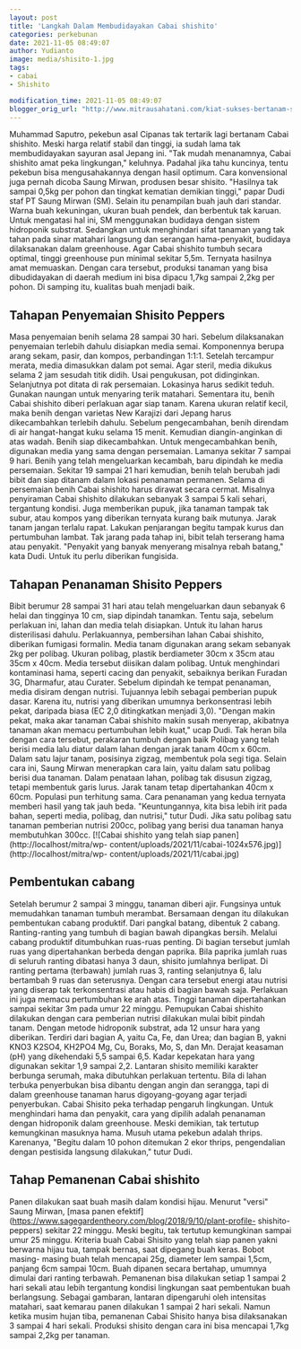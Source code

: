 ```yaml
---
layout: post
title: 'Langkah Dalam Membudidayakan Cabai shishito'
categories: perkebunan
date: 2021-11-05 08:49:07
author: Yudianto
image: media/shisito-1.jpg
tags:
- cabai
- Shishito

modification_time: 2021-11-05 08:49:07
blogger_orig_url: "http://www.mitrausahatani.com/kiat-sukses-bertanam-shisito-peppers.html"
---
```


Muhammad Saputro, pekebun asal Cipanas tak tertarik lagi bertanam Cabai
shishito. Meski harga relatif stabil dan tinggi, ia sudah lama tak
membudidayakan sayuran asal Jepang ini. "Tak mudah menanamnya, Cabai shishito
amat peka lingkungan," keluhnya. Padahal jika tahu kuncinya, tentu pekebun
bisa mengusahakannya dengan hasil optimum. Cara konvensional juga pernah
dicoba Saung Mirwan, produsen besar shisito. "Hasilnya tak sampai 0,5kg per
pohon dan tingkat kematian demikian tinggi," papar Dudi staf PT Saung Mirwan
(SM). Selain itu penampilan buah jauh dari standar. Warna buah kekuningan,
ukuran buah pendek, dan berbentuk tak karuan. Untuk mengatasi hal ini, SM
menggunakan budidaya dengan sistem hidroponik substrat. Sedangkan untuk
menghindari sifat tanaman yang tak tahan pada sinar matahari langsung dan
serangan hama-penyakit, budidaya dilaksanakan dalam greenhouse. Agar Cabai
shishito tumbuh secara optimal, tinggi greenhouse pun minimal sekitar 5,5m.
Ternyata hasilnya amat memuaskan. Dengan cara tersebut, produksi tanaman yang
bisa dibudidayakan di daerah medium ini bisa dipacu 1,7kg sampai 2,2kg per
pohon. Di samping itu, kualitas buah menjadi baik.

## Tahapan Penyemaian Shisito Peppers

Masa penyemaian benih selama 28 sampai 30 hari. Sebelum dilaksanakan
penyemaian terlebih dahulu disiapkan media semai. Komponennya berupa arang
sekam, pasir, dan kompos, perbandingan 1:1:1. Setelah tercampur merata, media
dimasukkan dalam pot semai. Agar steril, media dikukus selama 2 jam sesudah
titik didih. Usai pengukusan, pot didinginkan. Selanjutnya pot ditata di rak
persemaian. Lokasinya harus sedikit teduh. Gunakan naungan untuk menyaring
terik matahari. Sementara itu, benih Cabai shishito diberi perlakuan agar siap
tanam. Karena ukuran relatif kecil, maka benih dengan varietas New Karajizi
dari Jepang harus dikecambahkan terlebih dahulu. Sebelum pengecambahan, benih
direndam di air hangat-hangat kuku selama 15 menit. Kemudian diangin-anginkan
di atas wadah. Benih siap dikecambahkan. Untuk mengecambahkan benih, digunakan
media yang sama dengan persemaian. Lamanya sekitar 7 sampai 9 hari. Benih yang
telah mengeluarkan kecambah, baru dipindah ke media persemaian. Sekitar 19
sampai 21 hari kemudian, benih telah berubah jadi bibit dan siap ditanam dalam
lokasi penanaman permanen. Selama di persemaian benih Cabai shishito harus
dirawat secara cermat. Misalnya penyiraman Cabai shishito dilakukan sebanyak 3
sampai 5 kali sehari, tergantung kondisi. Juga memberikan pupuk, jika tanaman
tampak tak subur, atau kompos yang diberikan ternyata kurang baik mutunya.
Jarak tanam jangan terlalu rapat. Lakukan penjarangan begitu tampak kurus dan
pertumbuhan lambat. Tak jarang pada tahap ini, bibit telah terserang hama atau
penyakit. "Penyakit yang banyak menyerang misalnya rebah batang," kata Dudi.
Untuk itu perlu diberikan fungisida.

## Tahapan Penanaman Shisito Peppers

Bibit berumur 28 sampai 31 hari atau telah mengeluarkan daun sebanyak 6 helai
dan tingginya 10 cm, siap dipindah tanamkan. Tentu saja, sebelum perlakuan
ini, lahan dan media telah disiapkan. Untuk itu lahan harus disterilisasi
dahulu. Perlakuannya, pembersihan lahan Cabai shishito, diberikan fumigasi
formalin. Media tanam digunakan arang sekam sebanyak 2kg per polibag. Ukuran
polibag, plastik berdiameter 30cm x 35cm atau 35cm x 40cm. Media tersebut
diisikan dalam polibag. Untuk menghindari kontaminasi hama, seperti cacing dan
penyakit, sebaiknya berikan Furadan 3G, Dharmafur, atau Curater. Sebelum
dipindah ke tempat penanaman, media disiram dengan nutrisi. Tujuannya lebih
sebagai pemberian pupuk dasar. Karena itu, nutrisi yang diberikan umumnya
berkonsentrasi lebih pekat, daripada biasa (EC 2,0 ditingkatkan menjadi 3,0).
"Dengan makin pekat, maka akar tanaman Cabai shishito makin susah menyerap,
akibatnya tanaman akan memacu pertumbuhan lebih kuat," ucap Dudi. Tak heran
bila dengan cara tersebut, perakaran tumbuh dengan baik Polibag yang telah
berisi media lalu diatur dalam lahan dengan jarak tanam 40cm x 60cm. Dalam
satu lajur tanam, posisinya zigzag, membentuk pola segi tiga. Selain cara ini,
Saung Mirwan menerapkan cara lain, yaitu dalam satu polibag berisi dua
tanaman. Dalam penataan lahan, polibag tak disusun zigzag, tetapi membentuk
garis lurus. Jarak tanam tetap dipertahankan 40cm x 60cm. Populasi pun
terhitung sama. Cara penanaman yang kedua ternyata memberi hasil yang tak jauh
beda. "Keuntungannya, kita bisa lebih irit pada bahan, seperti media, polibag,
dan nutrisi," tutur Dudi. Jika satu polibag satu tanaman pemberian nutrisi
200cc, polibag yang berisi dua tanaman hanya membutuhkan 300cc. [![Cabai
shishito yang telah siap panen](http://localhost/mitra/wp-
content/uploads/2021/11/cabai-1024x576.jpg)](http://localhost/mitra/wp-
content/uploads/2021/11/cabai.jpg)

## Pembentukan cabang

Setelah berumur 2 sampai 3 minggu, tanaman diberi ajir. Fungsinya untuk
memudahkan tanaman tumbuh merambat. Bersamaan dengan itu dilakukan pembentukan
cabang produktif. Dari pangkal batang, dibentuk 2 cabang. Ranting-ranting yang
tumbuh di bagian bawah dipangkas bersih. Melalui cabang produktif ditumbuhkan
ruas-ruas penting. Di bagian tersebut jumlah ruas yang dipertahankan berbeda
dengan paprika. Bila paprika jumlah ruas di seluruh ranting dibatasi hanya 3
daun, shisito jumlahnya berlipat. Di ranting pertama (terbawah) jumlah ruas 3,
ranting selanjutnya 6, lalu bertambah 9 ruas dan seterusnya. Dengan cara
tersebut energi atau nutrisi yang diserap tak terkonsentrasi atau habis di
bagian bawah saja. Perlakuan ini juga memacu pertumbuhan ke arah atas. Tinggi
tanaman dipertahankan sampai sekitar 3m pada umur 22 minggu. Pemupukan Cabai
shishito dilakukan dengan cara pemberian nutrisi dilakukan mulai bibit pindah
tanam. Dengan metode hidroponik substrat, ada 12 unsur hara yang diberikan.
Terdiri dari bagian A, yaitu Ca, Fe, dan Urea; dan bagian B, yakni KNO3 K2SO4,
KH2PO4 Mg, Cu, Boraks, Mo, S, dan Mn. Derajat keasaman (pH) yang dikehendaki
5,5 sampai 6,5. Kadar kepekatan hara yang digunakan sekitar 1,9 sampai 2,2.
Lantaran shisito memiliki karakter berbunga serumah, maka dibutuhkan perlakuan
tertentu. Bila di lahan terbuka penyerbukan bisa dibantu dengan angin dan
serangga, tapi di dalam greenhouse tanaman harus digoyang-goyang agar terjadi
penyerbukan. Cabai Shisito peka terhadap pengaruh lingkungan. Untuk
menghindari hama dan penyakit, cara yang dipilih adalah penanaman dengan
hidroponik dalam greenhouse. Meski demikian, tak tertutup kemungkinan masuknya
hama. Musuh utama pekebun adalah thrips. Karenanya, "Begitu dalam 10 pohon
ditemukan 2 ekor thrips, pengendalian dengan pestisida langsung dilakukan,"
tutur Dudi.

## Tahap Pemanenan Cabai shishito

Panen dilakukan saat buah masih dalam kondisi hijau. Menurut "versi" Saung
Mirwan, [masa panen
efektif](https://www.sagegardentheory.com/blog/2018/9/10/plant-profile-
shishito-peppers) sekitar 22 minggu. Meski begitu, tak tertutup kemungkinan
sampai umur 25 minggu. Kriteria buah Cabai Shisito yang telah siap panen yakni
berwarna hijau tua, tampak bernas, saat dipegang buah keras. Bobot masing-
masing buah telah mencapai 25g, diameter lem sampai 1,5cm, panjang 6cm sampai
10cm. Buah dipanen secara bertahap, umumnya dimulai dari ranting terbawah.
Pemanenan bisa dilakukan setiap 1 sampai 2 hari sekali atau lebih tergantung
kondisi lingkungan saat pembentukan buah berlangsung. Sebagai gambaran,
lantaran dipengaruhi oleh intensitas matahari, saat kemarau panen dilakukan 1
sampai 2 hari sekali. Namun ketika musim hujan tiba, pemanenan Cabai Shisito
hanya bisa dilaksanakan 3 sampai 4 hari sekali. Produksi shisito dengan cara
ini bisa mencapai 1,7kg sampai 2,2kg per tanaman.


